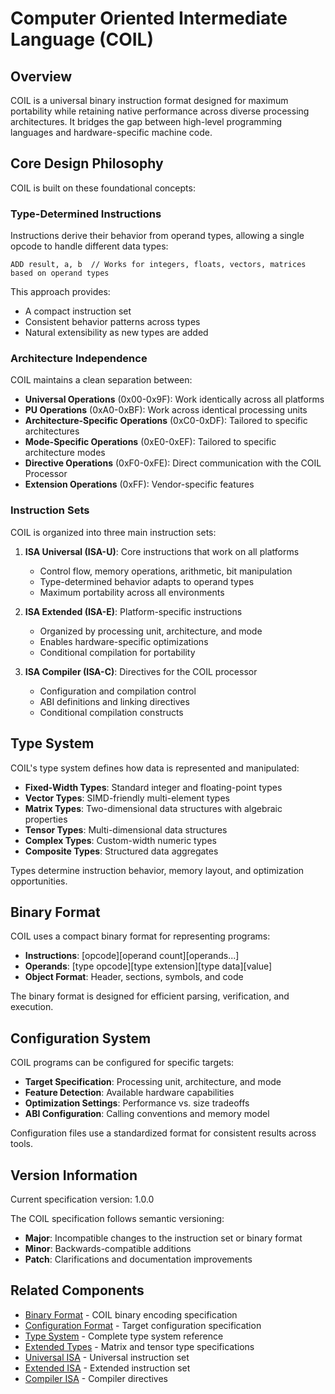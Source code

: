 # Computer Oriented Intermediate Language (COIL)

## Overview

COIL is a universal binary instruction format designed for maximum portability while retaining native performance across diverse processing architectures. It bridges the gap between high-level programming languages and hardware-specific machine code.

## Core Design Philosophy

COIL is built on these foundational concepts:

### Type-Determined Instructions

Instructions derive their behavior from operand types, allowing a single opcode to handle different data types:

```
ADD result, a, b  // Works for integers, floats, vectors, matrices based on operand types
```

This approach provides:
- A compact instruction set
- Consistent behavior patterns across types
- Natural extensibility as new types are added

### Architecture Independence

COIL maintains a clean separation between:

- **Universal Operations** (0x00-0x9F): Work identically across all platforms
- **PU Operations** (0xA0-0xBF): Work across identical processing units
- **Architecture-Specific Operations** (0xC0-0xDF): Tailored to specific architectures
- **Mode-Specific Operations** (0xE0-0xEF): Tailored to specific architecture modes
- **Directive Operations** (0xF0-0xFE): Direct communication with the COIL Processor
- **Extension Operations** (0xFF): Vendor-specific features

### Instruction Sets

COIL is organized into three main instruction sets:

1. **ISA Universal (ISA-U)**: Core instructions that work on all platforms
   - Control flow, memory operations, arithmetic, bit manipulation
   - Type-determined behavior adapts to operand types
   - Maximum portability across all environments

2. **ISA Extended (ISA-E)**: Platform-specific instructions
   - Organized by processing unit, architecture, and mode
   - Enables hardware-specific optimizations
   - Conditional compilation for portability

3. **ISA Compiler (ISA-C)**: Directives for the COIL processor
   - Configuration and compilation control
   - ABI definitions and linking directives
   - Conditional compilation constructs

## Type System

COIL's type system defines how data is represented and manipulated:

- **Fixed-Width Types**: Standard integer and floating-point types
- **Vector Types**: SIMD-friendly multi-element types
- **Matrix Types**: Two-dimensional data structures with algebraic properties
- **Tensor Types**: Multi-dimensional data structures
- **Complex Types**: Custom-width numeric types
- **Composite Types**: Structured data aggregates

Types determine instruction behavior, memory layout, and optimization opportunities.

## Binary Format

COIL uses a compact binary format for representing programs:

- **Instructions**: [opcode][operand count][operands...]
- **Operands**: [type opcode][type extension][type data][value]
- **Object Format**: Header, sections, symbols, and code

The binary format is designed for efficient parsing, verification, and execution.

## Configuration System

COIL programs can be configured for specific targets:

- **Target Specification**: Processing unit, architecture, and mode
- **Feature Detection**: Available hardware capabilities
- **Optimization Settings**: Performance vs. size tradeoffs
- **ABI Configuration**: Calling conventions and memory model

Configuration files use a standardized format for consistent results across tools.

## Version Information

Current specification version: 1.0.0

The COIL specification follows semantic versioning:
- **Major**: Incompatible changes to the instruction set or binary format
- **Minor**: Backwards-compatible additions
- **Patch**: Clarifications and documentation improvements

## Related Components

- [Binary Format](./core/binary-format.md) - COIL binary encoding specification
- [Configuration Format](./core/config-format.md) - Target configuration specification
- [Type System](./types/type-system.md) - Complete type system reference
- [Extended Types](./types/extended-types.md) - Matrix and tensor type specifications
- [Universal ISA](./isa-u/overview.md) - Universal instruction set
- [Extended ISA](./isa-e/overview.md) - Extended instruction set
- [Compiler ISA](./isa-c/index.md) - Compiler directives